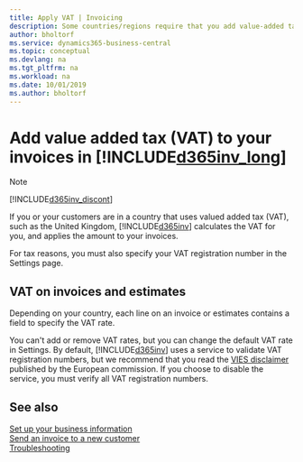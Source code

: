 ```yaml
---
title: Apply VAT | Invoicing
description: Some countries/regions require that you add value-added tax to your invoices. It's easy to do in Invoicing.
author: bholtorf
ms.service: dynamics365-business-central
ms.topic: conceptual
ms.devlang: na
ms.tgt_pltfrm: na
ms.workload: na
ms.date: 10/01/2019
ms.author: bholtorf
---
```

# Add value added tax (VAT) to your invoices in [!INCLUDE[d365inv_long](includes/d365inv_long.md)]
> [!Note]
> [!INCLUDE[d365inv_discont](includes/d365inv_discont.md)]

If you or your customers are in a country that uses valued added tax (VAT), such as the United Kingdom, [!INCLUDE[d365inv](includes/d365inv.md)] calculates the VAT for you, and applies the amount to your invoices.  

For tax reasons, you must also specify your VAT registration number in the Settings page.  

## VAT on invoices and estimates

Depending on your country, each line on an invoice or estimates contains a field to specify the VAT rate.  

You can't add or remove VAT rates, but you can change the default VAT rate in Settings. By default, [!INCLUDE[d365inv](includes/d365inv.md)] uses a service to validate VAT registration numbers, but we recommend that you read the [VIES disclaimer](https://go.microsoft.com/fwlink/?LinkID=841741) published by the European commission. If you choose to disable the service, you must verify all VAT registration numbers.  

## See also
[Set up your business information](set-up-business-profile.md)  
[Send an invoice to a new customer](send-invoice.md)  
[Troubleshooting](about-troubleshooting.md)  
